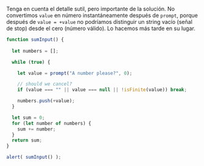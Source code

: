 Tenga en cuenta el detalle sutil, pero importante de la solución. No convertimos `value` en número instantáneamente después de `prompt`, porque después de `value = +value` no podríamos distinguir un string vacío (señal de stop) desde el cero (número válido). Lo hacemos más tarde en su lugar.

```js run demo
function sumInput() {
 
  let numbers = [];

  while (true) {

    let value = prompt("A number please?", 0);

    // should we cancel?
    if (value === "" || value === null || !isFinite(value)) break;

    numbers.push(+value);
  }

  let sum = 0;
  for (let number of numbers) {
    sum += number;
  }
  return sum;
}

alert( sumInput() ); 
```

